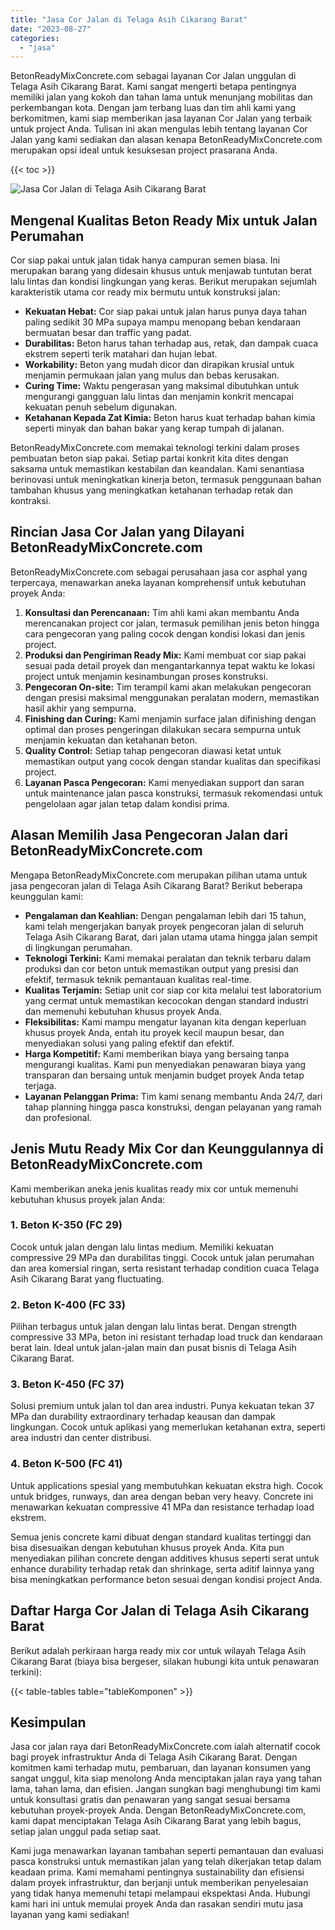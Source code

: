 ```yaml
---
title: "Jasa Cor Jalan di Telaga Asih Cikarang Barat"
date: "2023-08-27"
categories: 
  - "jasa"
---
```


BetonReadyMixConcrete.com sebagai layanan Cor Jalan unggulan di Telaga Asih Cikarang Barat. Kami sangat mengerti betapa pentingnya memiliki jalan yang kokoh dan tahan lama untuk menunjang mobilitas dan perkembangan kota. Dengan jam terbang luas dan tim ahli kami yang berkomitmen, kami siap memberikan jasa layanan Cor Jalan yang terbaik untuk project Anda. Tulisan ini akan mengulas lebih tentang layanan Cor Jalan yang kami sediakan dan alasan kenapa BetonReadyMixConcrete.com merupakan opsi ideal untuk kesuksesan project prasarana Anda.

{{< toc >}}

![Jasa Cor Jalan di Telaga Asih Cikarang Barat](https://betoncor8.github.io/cor/harga-beton-readymix-concrete%20(45).png)

## Mengenal Kualitas Beton Ready Mix untuk Jalan Perumahan

Cor siap pakai untuk jalan tidak hanya campuran semen biasa. Ini merupakan barang yang didesain khusus untuk menjawab tuntutan berat lalu lintas dan kondisi lingkungan yang keras. Berikut merupakan sejumlah karakteristik utama cor ready mix bermutu untuk konstruksi jalan:

- **Kekuatan Hebat:** Cor siap pakai untuk jalan harus punya daya tahan paling sedikit 30 MPa supaya mampu menopang beban kendaraan bermuatan besar dan traffic yang padat.
- **Durabilitas:** Beton harus tahan terhadap aus, retak, dan dampak cuaca ekstrem seperti terik matahari dan hujan lebat.
- **Workability:** Beton yang mudah dicor dan dirapikan krusial untuk menjamin permukaan jalan yang mulus dan bebas kerusakan.
- **Curing Time:** Waktu pengerasan yang maksimal dibutuhkan untuk mengurangi gangguan lalu lintas dan menjamin konkrit mencapai kekuatan penuh sebelum digunakan.
- **Ketahanan Kepada Zat Kimia:** Beton harus kuat terhadap bahan kimia seperti minyak dan bahan bakar yang kerap tumpah di jalanan.

BetonReadyMixConcrete.com memakai teknologi terkini dalam proses pembuatan beton siap pakai. Setiap partai konkrit kita dites dengan saksama untuk memastikan kestabilan dan keandalan. Kami senantiasa berinovasi untuk meningkatkan kinerja beton, termasuk penggunaan bahan tambahan khusus yang meningkatkan ketahanan terhadap retak dan kontraksi.

## Rincian Jasa Cor Jalan yang Dilayani BetonReadyMixConcrete.com

BetonReadyMixConcrete.com sebagai perusahaan jasa cor asphal yang terpercaya, menawarkan aneka layanan komprehensif untuk kebutuhan proyek Anda:

1. **Konsultasi dan Perencanaan:** Tim ahli kami akan membantu Anda merencanakan project cor jalan, termasuk pemilihan jenis beton hingga cara pengecoran yang paling cocok dengan kondisi lokasi dan jenis project.
2. **Produksi dan Pengiriman Ready Mix:** Kami membuat cor siap pakai sesuai pada detail proyek dan mengantarkannya tepat waktu ke lokasi project untuk menjamin kesinambungan proses konstruksi.
3. **Pengecoran On-site:** Tim terampil kami akan melakukan pengecoran dengan presisi maksimal menggunakan peralatan modern, memastikan hasil akhir yang sempurna.
4. **Finishing dan Curing:** Kami menjamin surface jalan difinishing dengan optimal dan proses pengeringan dilakukan secara sempurna untuk menjamin kekuatan dan ketahanan beton.
5. **Quality Control:** Setiap tahap pengecoran diawasi ketat untuk memastikan output yang cocok dengan standar kualitas dan specifikasi project.
6. **Layanan Pasca Pengecoran:** Kami menyediakan support dan saran untuk maintenance jalan pasca konstruksi, termasuk rekomendasi untuk pengelolaan agar jalan tetap dalam kondisi prima.

## Alasan Memilih Jasa Pengecoran Jalan dari BetonReadyMixConcrete.com

Mengapa BetonReadyMixConcrete.com merupakan pilihan utama untuk jasa pengecoran jalan di Telaga Asih Cikarang Barat? Berikut beberapa keunggulan kami:

- **Pengalaman dan Keahlian:** Dengan pengalaman lebih dari 15 tahun, kami telah mengerjakan banyak proyek pengecoran jalan di seluruh Telaga Asih Cikarang Barat, dari jalan utama utama hingga jalan sempit di lingkungan perumahan.
- **Teknologi Terkini:** Kami memakai peralatan dan teknik terbaru dalam produksi dan cor beton untuk memastikan output yang presisi dan efektif, termasuk teknik pemantauan kualitas real-time.
- **Kualitas Terjamin:** Setiap unit cor siap cor kita melalui test laboratorium yang cermat untuk memastikan kecocokan dengan standard industri dan memenuhi kebutuhan khusus proyek Anda.
- **Fleksibilitas:** Kami mampu mengatur layanan kita dengan keperluan khusus proyek Anda, entah itu proyek kecil maupun besar, dan menyediakan solusi yang paling efektif dan efektif.
- **Harga Kompetitif:** Kami memberikan biaya yang bersaing tanpa mengurangi kualitas. Kami pun menyediakan penawaran biaya yang transparan dan bersaing untuk menjamin budget proyek Anda tetap terjaga.
- **Layanan Pelanggan Prima:** Tim kami senang membantu Anda 24/7, dari tahap planning hingga pasca konstruksi, dengan pelayanan yang ramah dan profesional.

## Jenis Mutu Ready Mix Cor dan Keunggulannya di BetonReadyMixConcrete.com

Kami memberikan aneka jenis kualitas ready mix cor untuk memenuhi kebutuhan khusus proyek jalan Anda:

### 1\. Beton K-350 (FC 29)

Cocok untuk jalan dengan lalu lintas medium. Memiliki kekuatan compressive 29 MPa dan durabilitas tinggi. Cocok untuk jalan perumahan dan area komersial ringan, serta resistant terhadap condition cuaca Telaga Asih Cikarang Barat yang fluctuating.

### 2\. Beton K-400 (FC 33)

Pilihan terbagus untuk jalan dengan lalu lintas berat. Dengan strength compressive 33 MPa, beton ini resistant terhadap load truck dan kendaraan berat lain. Ideal untuk jalan-jalan main dan pusat bisnis di Telaga Asih Cikarang Barat.

### 3\. Beton K-450 (FC 37)

Solusi premium untuk jalan tol dan area industri. Punya kekuatan tekan 37 MPa dan durability extraordinary terhadap keausan dan dampak lingkungan. Cocok untuk aplikasi yang memerlukan ketahanan extra, seperti area industri dan center distribusi.

### 4\. Beton K-500 (FC 41)

Untuk applications spesial yang membutuhkan kekuatan ekstra high. Cocok untuk bridges, runways, dan area dengan beban very heavy. Concrete ini menawarkan kekuatan compressive 41 MPa dan resistance terhadap load ekstrem.

Semua jenis concrete kami dibuat dengan standard kualitas tertinggi dan bisa disesuaikan dengan kebutuhan khusus proyek Anda. Kita pun menyediakan pilihan concrete dengan additives khusus seperti serat untuk enhance durability terhadap retak dan shrinkage, serta aditif lainnya yang bisa meningkatkan performance beton sesuai dengan kondisi project Anda.

## Daftar Harga Cor Jalan di Telaga Asih Cikarang Barat

Berikut adalah perkiraan harga ready mix cor untuk wilayah Telaga Asih Cikarang Barat (biaya bisa bergeser, silakan hubungi kita untuk penawaran terkini):

{{< table-tables table="tableKomponen" >}}

## Kesimpulan

Jasa cor jalan raya dari BetonReadyMixConcrete.com ialah alternatif cocok bagi proyek infrastruktur Anda di Telaga Asih Cikarang Barat. Dengan komitmen kami terhadap mutu, pembaruan, dan layanan konsumen yang sangat unggul, kita siap menolong Anda menciptakan jalan raya yang tahan lama, tahan lama, dan efisien. Jangan sungkan bagi menghubungi tim kami untuk konsultasi gratis dan penawaran yang sangat sesuai bersama kebutuhan proyek-proyek Anda. Dengan BetonReadyMixConcrete.com, kami dapat menciptakan Telaga Asih Cikarang Barat yang lebih bagus, setiap jalan unggul pada setiap saat.

Kami juga menawarkan layanan tambahan seperti pemantauan dan evaluasi pasca konstruksi untuk memastikan jalan yang telah dikerjakan tetap dalam keadaan prima. Kami memahami pentingnya sustainability dan efisiensi dalam proyek infrastruktur, dan berjanji untuk memberikan penyelesaian yang tidak hanya memenuhi tetapi melampaui ekspektasi Anda. Hubungi kami hari ini untuk memulai proyek Anda dan rasakan sendiri mutu jasa layanan yang kami sediakan!
